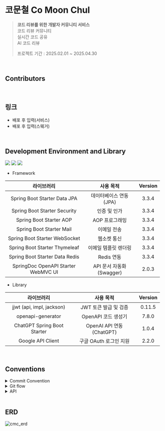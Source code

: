 #  코문철 Co Moon Chul

> **코드 리뷰를 위한 개발자 커뮤니티 서비스**
> <br>
> 코드 리뷰 커뮤니티
> <br>
> 실시간 코드 공유
> <br>
> AI 코드 리뷰
>
> 프로젝트 기간 : 2025.02.01 ~ 2025.04.30

<br>

## Contributors

<br>

## 링크


- 배포 후 입력(서비스)
- 배포 후 입력(스웨거)

<br>

## Development Environment and Library

<p align="left"> <img src="https://img.shields.io/badge/Java-17-dd6620"> <img src="https://img.shields.io/badge/Spring%20Boot-3.3.4-green"> <img src="https://img.shields.io/badge/Gradle-8.5-blue"> </p>

- Framework

|                라이브러리                |        사용 목적         | Version |
|:-----------------------------------:|:--------------------:|:-------:|
|    Spring Boot Starter Data JPA     |   데이터베이스 연동 (JPA)    |  3.3.4  |
|    Spring Boot Starter Security     |       인증 및 인가        |  3.3.4  |
|       Spring Boot Starter AOP       |      AOP 프로그래밍       |  3.3.4  |
|      Spring Boot Starter Mail       |        이메일 전송        |  3.3.4  |
|    Spring Boot Starter WebSocket    |        웹소켓 통신        |  3.3.4  |
|    Spring Boot Starter Thymeleaf    |     이메일 템플릿 렌더링      |  3.3.4  |
|   Spring Boot Starter Data Redis    |       Redis 연동       |  3.3.4  |
| SpringDoc OpenAPI Starter WebMVC UI | API 문서 자동화 (Swagger) |  2.0.3  |

- Library

라이브러리 | 사용 목적 | Version  
:---------:|:---------:|:--------:  
jjwt (api, impl, jackson) | JWT 토큰 발급 및 검증 | 0.11.5  
openapi-generator | OpenAPI 코드 생성기 | 7.8.0
ChatGPT Spring Boot Starter | OpenAI API 연동 (ChatGPT) | 1.0.4
Google API Client | 구글 OAuth 로그인 지원 | 2.2.0 

<br>

## Conventions

<details>
<summary>
Commit Convention
</summary>
<div markdown="1">

- [HOTFIX] : 🚑️  issue나, QA에서 급한 버그 수정에 사용
- [FIX] : 🔨 버그, 오류 해결
- [ADD] : ➕ Feat 이외의 부수적인 코드 추가, 라이브러리 추가, 새로운 파일 생성 시
- [FEAT] ✨ 새로운 기능 구현
- [DEL] : ⚰️ 쓸모없는 코드 삭제
- [DOCS] : 📝 README나 WIKI 등의 문서 개정
- [MOD] :💄 storyboard 파일,UI 수정한 경우
- [CHORE] : ✅ 코드 수정, 내부 파일 수정
- [CORRECT] : ✏️ 주로 문법의 오류나 타입의 변경, 이름 변경 등에 사용합니다.
- [MOVE] : 🚚 프로젝트 내 파일이나 코드의 이동
- [RENAME] : ⏪️  파일 이름 변경이 있을 때 사용합니다.
- [IMPROVE] : ⚡️ 향상이 있을 때 사용합니다.
- [REFACTOR] : ♻️ 전면 수정이 있을 때 사용합니다
- [MERGE] : 🔀 다른브렌치를 merge 할 때 사용합니다.
</div>
</details>

<details>
<summary>Git flow</summary>
<div markdown="1">

- Github issue에서 이슈가 발행되면 issue 별로 번호가 채번됩니다.
- 브랜치 명은 feature/{issue번호}로 생성합니다.

</div>
</details>

<details>
<summary>API</summary>
<div markdown="1">

### HTTP Method

- **GET** : 조회 단건/복수
- **POST** : 리소스 생성/갱신/삭제
- **~~PUT/DELETE~~** : 보안상 사용하지 않음

<aside>
사유

- CSRF (Cross-Site Request Forgery) 취약점
    - `PUT`과 `DELETE` 메서드는 데이터 변경을 수반하는 경우가 많기 때문에, CSRF 공격에 더 민감
- API 관리의 단순화
    - HTTP 메서드의 종류를 줄임으로써 API의 복잡도를 낮추고, 요청 처리 로직을 단순화
- RESTful 표준을 엄격히 따르지 않기로 결정
- 참여 개발자에게 익숙한 환경
</aside>

### GET API의 파라메터 전달시 **@Pathvariable 사용금지**

- URI의 일부로 전달되는 Pathvariable은 보안에 취약함
- @GetMapping("/v1/boards") 의 형태로 URI에는 파라메터를 포함하지 않고 API에 **@RequestParam 을 사용**해서 파라메터를 전달한다.
- @RequestParam 은 Default 로 required=true 이므로 필수값이 아닌 경우 required=false 로 설정해준다.

### api method 명 규칙

- 조회: select
- 수정: update
- 삭제: delete
- 생성: create

로 시작하는, camelCase 규칙을 사용합니다.<br>
조회/수정/삭제/생성으로 표현이 어려운 api의 경우, 상황에 맞는 “동사”를 api method 명의 첫 단어로 사용합니다.
</div>
</details>

<br>

## ERD
![cmc_erd](https://github.com/user-attachments/assets/ef4bb2dc-f9c7-4083-a794-19bc1ad9b41c)





